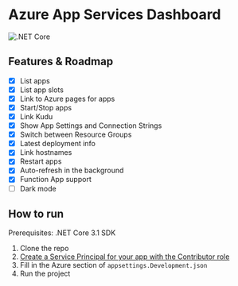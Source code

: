 # Azure App Services Dashboard

![.NET Core](https://github.com/faso/AzureAppServicesDashboard/workflows/.NET%20Core/badge.svg)

## Features & Roadmap
- [x] List apps
- [x] List app slots
- [x] Link to Azure pages for apps
- [x] Start/Stop apps
- [x] Link Kudu
- [x] Show App Settings and Connection Strings
- [x] Switch between Resource Groups
- [x] Latest deployment info
- [x] Link hostnames
- [x] Restart apps
- [x] Auto-refresh in the background
- [x] Function App support
- [ ] Dark mode

## How to run

Prerequisites: .NET Core 3.1 SDK

1) Clone the repo
2) [Create a Service Principal for your app with the Contributor role](https://docs.microsoft.com/en-us/azure/active-directory/develop/howto-create-service-principal-portal)
3) Fill in the Azure section of `appsettings.Development.json`
4) Run the project
